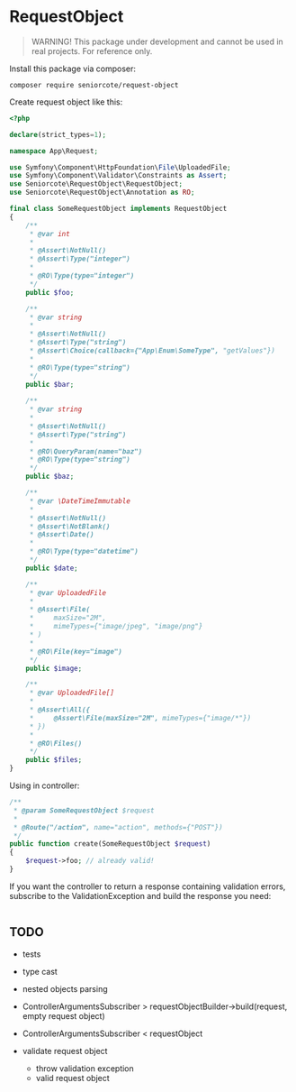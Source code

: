 # RequestObject

> WARNING! This package under development and cannot be used in real projects. For reference only.

Install this package via composer:

```
composer require seniorcote/request-object
```

Create request object like this:

```php
<?php

declare(strict_types=1);

namespace App\Request;

use Symfony\Component\HttpFoundation\File\UploadedFile;
use Symfony\Component\Validator\Constraints as Assert;
use Seniorcote\RequestObject\RequestObject;
use Seniorcote\RequestObject\Annotation as RO;

final class SomeRequestObject implements RequestObject
{
    /**
     * @var int
     *
     * @Assert\NotNull()
     * @Assert\Type("integer")
     * 
     * @RO\Type(type="integer") 
     */
    public $foo;

    /**
     * @var string
     *
     * @Assert\NotNull()
     * @Assert\Type("string")
     * @Assert\Choice(callback={"App\Enum\SomeType", "getValues"})
     * 
     * @RO\Type(type="string") 
     */
    public $bar;
    
    /**
     * @var string
     * 
     * @Assert\NotNull()
     * @Assert\Type("string")
     * 
     * @RO\QueryParam(name="baz")
     * @RO\Type(type="string") 
     */
    public $baz;

    /**
     * @var \DateTimeImmutable
     * 
     * @Assert\NotNull()
     * @Assert\NotBlank()
     * @Assert\Date()
     * 
     * @RO\Type(type="datetime") 
     */
    public $date;

    /**
     * @var UploadedFile
     * 
     * @Assert\File(
     *     maxSize="2M",
     *     mimeTypes={"image/jpeg", "image/png"}
     * )
     * 
     * @RO\File(key="image")
     */
    public $image;

    /**
     * @var UploadedFile[]
     * 
     * @Assert\All({
     *     @Assert\File(maxSize="2M", mimeTypes={"image/*"})    
     * })
     * 
     * @RO\Files()
     */
    public $files;
}
```

Using in controller:

```php
/**
 * @param SomeRequestObject $request
 *
 * @Route("/action", name="action", methods={"POST"})
 */
public function create(SomeRequestObject $request)
{
    $request->foo; // already valid!
}
```

If you want the controller to return a response containing validation errors, subscribe to the ValidationException and build the response you need:

```php
```

## TODO

- tests
- type cast
- nested objects parsing

- ControllerArgumentsSubscriber > requestObjectBuilder->build(request, empty request object)
- ControllerArgumentsSubscriber < requestObject
- validate request object
    - throw validation exception
    - valid request object